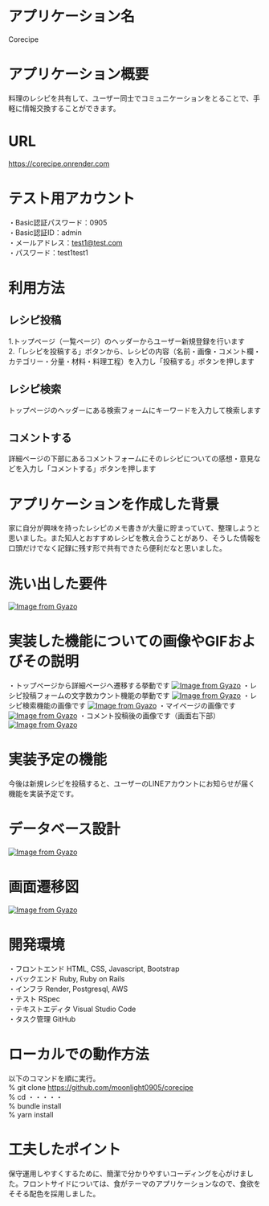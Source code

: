 # アプリケーション名
Corecipe
# アプリケーション概要
料理のレシピを共有して、ユーザー同士でコミュニケーションをとることで、手軽に情報交換することができます。
# URL
https://corecipe.onrender.com
# テスト用アカウント
・Basic認証パスワード：0905<br>
・Basic認証ID：admin<br>
・メールアドレス：test1@test.com<br>
・パスワード：test1test1
# 利用方法
## レシピ投稿
1.トップページ（一覧ページ）のヘッダーからユーザー新規登録を行います<br>
2.「レシピを投稿する」ボタンから、レシピの内容（名前・画像・コメント欄・カテゴリー・分量・材料・料理工程）を入力し「投稿する」ボタンを押します
## レシピ検索
トップページのヘッダーにある検索フォームにキーワードを入力して検索します
## コメントする
詳細ページの下部にあるコメントフォームにそのレシピについての感想・意見などを入力し「コメントする」ボタンを押します
# アプリケーションを作成した背景
家に自分が興味を持ったレシピのメモ書きが大量に貯まっていて、整理しようと思いました。また知人とおすすめレシピを教え合うことがあり、そうした情報を口頭だけでなく記録に残す形で共有できたら便利だなと思いました。
# 洗い出した要件
[![Image from Gyazo](https://i.gyazo.com/a250bbb5be514b2f284723515d9f9459.jpg)](https://gyazo.com/a250bbb5be514b2f284723515d9f9459)
# 実装した機能についての画像やGIFおよびその説明
・トップページから詳細ページへ遷移する挙動です
[![Image from Gyazo](https://i.gyazo.com/14aa1860a25443bdf574c6953380e651.gif)](https://gyazo.com/14aa1860a25443bdf574c6953380e651)
・レシピ投稿フォームの文字数カウント機能の挙動です
[![Image from Gyazo](https://i.gyazo.com/6247c5494a79d63efaa34de25d0f76f6.gif)](https://gyazo.com/6247c5494a79d63efaa34de25d0f76f6)
・レシピ検索機能の画像です
[![Image from Gyazo](https://i.gyazo.com/1d11fffa69f37285032f6dc63d71ae1c.jpg)](https://gyazo.com/1d11fffa69f37285032f6dc63d71ae1c)
・マイページの画像です
[![Image from Gyazo](https://i.gyazo.com/7b8a2af5b9c69df69a9985d110b6b745.jpg)](https://gyazo.com/7b8a2af5b9c69df69a9985d110b6b745)
・コメント投稿後の画像です（画面右下部）
[![Image from Gyazo](https://i.gyazo.com/93a2897226e9fc6758b84fb0c85870d8.jpg)](https://gyazo.com/93a2897226e9fc6758b84fb0c85870d8)
# 実装予定の機能
今後は新規レシピを投稿すると、ユーザーのLINEアカウントにお知らせが届く機能を実装予定です。
# データベース設計
[![Image from Gyazo](https://i.gyazo.com/427cb48531741494557db49d7e1bc759.png)](https://gyazo.com/427cb48531741494557db49d7e1bc759)
# 画面遷移図
[![Image from Gyazo](https://i.gyazo.com/997da88b4d59d20e3b8bf6c1a7d35dc5.png)](https://gyazo.com/997da88b4d59d20e3b8bf6c1a7d35dc5)
# 開発環境
・フロントエンド HTML, CSS, Javascript, Bootstrap<br>
・バックエンド Ruby, Ruby on Rails<br> 
・インフラ Render, Postgresql, AWS<br>
・テスト RSpec<br>
・テキストエディタ Visual Studio Code<br>
・タスク管理  GitHub
# ローカルでの動作方法
以下のコマンドを順に実行。<br>
% git clone https://github.com/moonlight0905/corecipe<br>
% cd ・・・・・<br> 
% bundle install<br>
% yarn install
# 工夫したポイント
保守運用しやすくするために、簡潔で分かりやすいコーディングを心がけました。フロントサイドについては、食がテーマのアプリケーションなので、食欲をそそる配色を採用しました。
